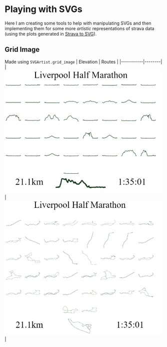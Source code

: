 # Playing with SVGs
Here I am creating some tools to help with manipulating SVGs and then implementing them for some more *artistic* representations of strava data (using the plots generated in [Strava to SVG](https://github.com/dajhutchinson/Strava_To_SVG)).

## Grid Image
Made using `SVGArtist.grid_image`
| Elevation | Routes |
|-----------|--------|
| ![Training Elevation](img/grid_profile.PNG) | ![Training Routes](img/grid_route.PNG) |
